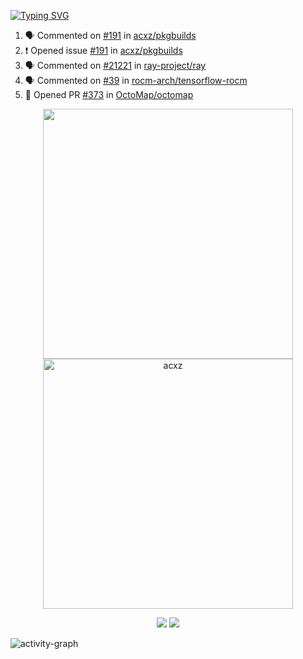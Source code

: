 [![Typing SVG](https://readme-typing-svg.herokuapp.com?size=16&color=AFFFA3&multiline=true&height=75&lines=contributing+to+robotics%2Faerospace%2Fml%2Fgpu+software;packaging+it+for+archlinux;ricer)](https://git.io/typing-svg)

<!--START_SECTION:activity-->
1. 🗣 Commented on [#191](https://github.com/acxz/pkgbuilds/issues/191) in [acxz/pkgbuilds](https://github.com/acxz/pkgbuilds)
2. ❗️ Opened issue [#191](https://github.com/acxz/pkgbuilds/issues/191) in [acxz/pkgbuilds](https://github.com/acxz/pkgbuilds)
3. 🗣 Commented on [#21221](https://github.com/ray-project/ray/issues/21221) in [ray-project/ray](https://github.com/ray-project/ray)
4. 🗣 Commented on [#39](https://github.com/rocm-arch/tensorflow-rocm/issues/39) in [rocm-arch/tensorflow-rocm](https://github.com/rocm-arch/tensorflow-rocm)
5. 💪 Opened PR [#373](https://github.com/OctoMap/octomap/pull/373) in [OctoMap/octomap](https://github.com/OctoMap/octomap)
<!--END_SECTION:activity-->

<p align="center">
  <img width="400em" src=https://github-readme-stats.vercel.app/api?username=acxz&include_all_commits=true&show_icons=true />
  <img width="400em" src="https://github-readme-streak-stats.herokuapp.com/?user=acxz&" alt="acxz" />
</p>

<p align="center">
  <img src=https://github-readme-stats.vercel.app/api/top-langs/?username=acxz&layout=compact />
  <img src=https://github-profile-trophy.vercel.app/?username=acxz&row=2&column=4 />
</p>

![activity-graph](https://activity-graph.herokuapp.com/graph?username=acxz&theme=aqua)
